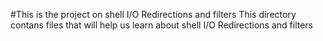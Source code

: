 #This is the project on shell I/O Redirections and filters 
This directory contans files that will help us learn about shell I/O Redirections and filters
